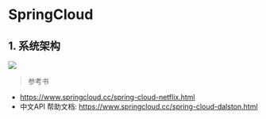 # SpringCloud

## 1. 系统架构

![](F:\gitproject\demo\开发文档资料\images\Springcloub\01.png) 



>参考书

* https://www.springcloud.cc/spring-cloud-netflix.html
* 中文API 帮助文档: https://www.springcloud.cc/spring-cloud-dalston.html

